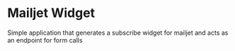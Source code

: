 # Mailjet Widget

Simple application that generates a subscribe widget for mailjet and acts as an endpoint for form calls
